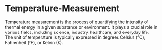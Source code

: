 # Temperature-Measurement
Temperature measurement is the process of quantifying the intensity of thermal energy in a given substance or environment. It plays a crucial role in various fields, including science, industry, healthcare, and everyday life. The unit of temperature is typically expressed in degrees Celsius (°C), Fahrenheit (°F), or Kelvin (K).
